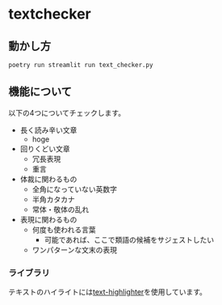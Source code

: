 # textchecker

## 動かし方
```
poetry run streamlit run text_checker.py
```

## 機能について
以下の4つについてチェックします。
- 長く読み辛い文章
    - hoge
- 回りくどい文章
    - 冗長表現
    - 重言
- 体裁に関わるもの
    - 全角になっていない英数字
    - 半角カタカナ
    - 常体・敬体の乱れ
- 表現に関わるもの
    - 何度も使われる言葉
        - 可能であれば、ここで類語の候補をサジェストしたい
    - ワンパターンな文末の表現

### ライブラリ
テキストのハイライトには[text-highlighter](https://github.com/kevin91nl/text-highlighter)を使用しています。